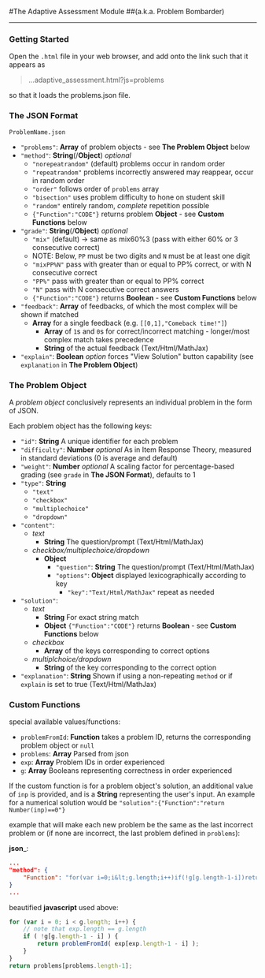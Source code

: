 #The Adaptive Assessment Module
##(a.k.a. Problem Bombarder)

***

### Getting Started

Open the `.html` file in your web browser, and add onto the link such that it appears as 

> ...adaptive_assessment.html?js=problems

so that it loads the problems.json file. 

### The JSON Format

    ProblemName.json
	
+ `"problems"`: __Array__ of problem objects - see __The Problem Object__ below
+ `"method"`: __String__(/__Object__) _optional_
	+ `"norepeatrandom"` (default) problems occur in random order
	+ `"repeatrandom"` problems incorrectly answered may reappear, occur in random order
	+ `"order"` follows order of `problems` array
	+ `"bisection"` uses problem difficulty to hone on student skill
	+ `"random"` entirely random, _complete_ repetition possible
	+ `{"Function":"CODE"}` returns problem __Object__ - see __Custom Functions__ below
+ `"grade"`: __String__(/__Object__) _optional_
	+ `"mix"` (default) -> same as mix60%3 (pass with either 60% or 3 consecutive correct)
	+ NOTE: Below, `PP` must be two digits and `N` must be at least one digit
	+ `"mixPP%N"` pass with greater than or equal to PP% correct, or with N consecutive correct
	+ `"PP%"` pass with greater than or equal to PP% correct
	+ `"N"` pass with N consecutive correct answers
	+ `{"Function":"CODE"}` returns __Boolean__ - see __Custom Functions__ below
+ `"feedback"`: __Array__ of feedbacks, of which the most complex will be shown if matched
	+ __Array__ for a single feedback (e.g. `[[0,1],"Comeback time!"]`)
		+ __Array__ of `1`s and `0`s for correct/incorrect matching - longer/most complex match takes precedence
		+ __String__ of the actual feedback (Text/Html/MathJax)
+ `"explain"`: __Boolean__ _option_ forces "View Solution" button capability (see `explanation` in __The Problem Object__)

### The Problem Object

A _problem object_ conclusively represents an individual problem in the form of JSON.

Each problem object has the following keys:

+ `"id"`: __String__ A unique identifier for each problem
+ `"difficulty"`: __Number__ _optional_ As in Item Response Theory, measured in standard deviations (0 is average and default)
+ `"weight"`: __Number__ _optional_  A scaling factor for percentage-based grading (see `grade` in __The JSON Format__), defaults to 1
+ `"type"`: __String__
	+ `"text"`
	+ `"checkbox"`
	+ `"multiplechoice"`
	+ `"dropdown"`
+ `"content"`:
	+ _text_ 
		+ __String__ The question/prompt (Text/Html/MathJax)
	+ _checkbox/multiplechoice/dropdown_
		+ __Object__
			+ `"question"`: __String__ The question/prompt (Text/Html/MathJax)
			+ `"options"`: __Object__ displayed lexicographically according to key
				+ `"key":"Text/Html/MathJax"` repeat as needed
+ `"solution"`:
	+ _text_
		 + __String__ For exact string match
		 + __Object__ `{"Function":"CODE"}` returns __Boolean__ - see __Custom Functions__ below
	+ _checkbox_
		+ __Array__ of the keys corresponding to correct options
	+ _multiplchoice/dropdown_
		+ __String__ of the key corresponding to the correct option
+ `"explanation"`: __String__ Shown if using a non-repeating `method` or if `explain` is set to true (Text/Html/MathJax)

### Custom Functions

special available values/functions:

+ `problemFromId`: __Function__ takes a problem ID, returns the corresponding problem object or `null`
+ `problems`: __Array__ Parsed from json
+ `exp`: __Array__ Problem IDs in order experienced
+ `g`: __Array__ Booleans representing correctness in order experienced

If the custom function is for a problem object's solution, an additional value of `inp` is provided, and is a __String__ representing the user's input. An example for a numerical solution would be `"solution":{"Function":"return Number(inp)==0"}`

example that will make each new problem be the same as the last incorrect problem or (if none are incorrect, the last problem defined in `problems`): 

__json___:

```JSON  
...
"method": {
    "Function": "for(var i=0;i&lt;g.length;i++)if(!g[g.length-1-i])return problemFromId(exp[exp.length-1-i]);return problems[problems.length-1];"
} 
...
```
	
beautified __javascript__ used above:

```Javascript
for (var i = 0; i < g.length; i++) {
	// note that exp.length == g.length
	if ( !g[g.length-1 - i] ) {
		return problemFromId( exp[exp.length-1 - i] );
	}
}
return problems[problems.length-1];
```